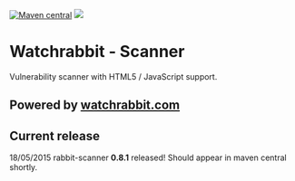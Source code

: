 [![Maven central][maven img]][maven]
[![][travis img]][travis]

Watchrabbit - Scanner
=====================

Vulnerability scanner with HTML5 / JavaScript support.

## Powered by [watchrabbit.com]

## Current release
18/05/2015 rabbit-scanner **0.8.1** released! Should appear in maven central shortly.
 

[watchrabbit.com]:http://watchrabbit.com
[travis]:https://travis-ci.org/watchrabbit/rabbit-scanner
[travis img]:https://travis-ci.org/watchrabbit/rabbit-scanner.svg?branch=master
[maven]:https://maven-badges.herokuapp.com/maven-central/com.watchrabbit/rabbit-scanner
[maven img]:https://maven-badges.herokuapp.com/maven-central/com.watchrabbit/rabbit-scanner/badge.svg
